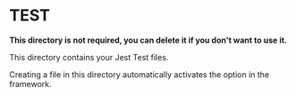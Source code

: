 # TEST

**This directory is not required, you can delete it if you don't want to use it.**

This directory contains your Jest Test files.

Creating a file in this directory automatically activates the option in the framework.
